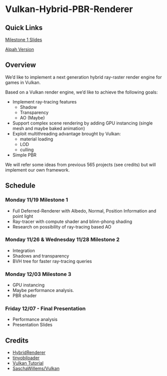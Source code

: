 # Vulkan-Hybrid-PBR-Renderer

## Quick Links

[Milestone 1 Slides](https://docs.google.com/presentation/d/1LJ-EBeLDXqcZ0LzwrWjJPPy0J8T_foHZaoHBapNmU7w/edit?usp=sharing)

[Alpah Version](https://github.com/460xlin/Vulkan_Hybrid_PBR)

## Overview
We’d like to implement a next generation hybrid ray-raster render engine for games in Vulkan.

Based on a Vulkan render engine, we’d like to achieve the following goals:

- Implement ray-tracing features
    - Shadow
    - Transparency
    - AO (Maybe)
- Support complex scene rendering by adding GPU instancing (single mesh and maybe baked animation)
- Exploit multithreading advantage brought by Vulkan: 
    - material loading
    - LOD
    - culling
- Simple PBR

We will refer some ideas from previous 565 projects (see credits) but will implement our own framework.

## Schedule

### Monday 11/19 Milestone 1

- Full Deferred-Renderer with Albedo, Normal, Position Information and point light
- Ray-tracer with compute shader and blinn-phong shading
- Research on possibility of ray-tracing based AO

### Monday 11/26 & Wednesday 11/28  Milestone 2

- Integration
- Shadows and transparency
- BVH tree for faster ray-tracing queries

### Monday 12/03 Milestone 3
- GPU instancing
- Maybe performance analysis.
- PBR shader

### Friday 12/07 - Final Presentation

- Performance analysis
- Presentation Slides

## Credits

- [HybridRenderer](https://github.com/davidgrosman/FinalProject-HybridRenderer)
- [tinyobjloader](https://github.com/syoyo/tinyobjloader)
- [Vulkan Tutorial](https://vulkan-tutorial.com/)
- [SaschaWillems/Vulkan](https://github.com/SaschaWillems/Vulkan)
